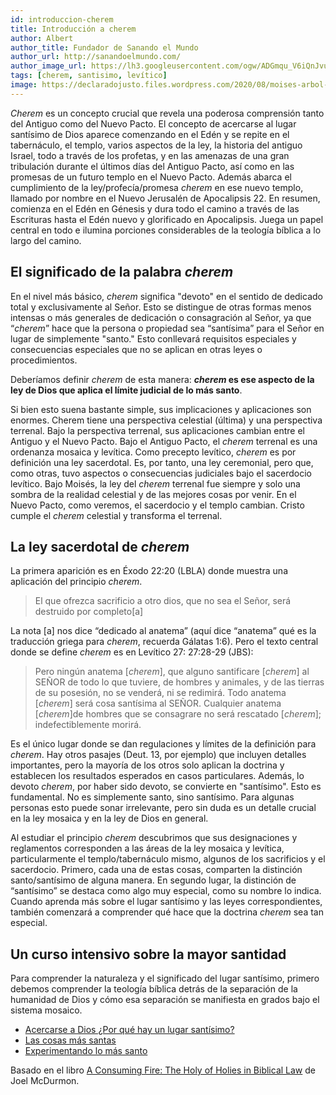 ```yaml
---
id: introduccion-cherem
title: Introducción a cherem
author: Albert
author_title: Fundador de Sanando el Mundo
author_url: http://sanandoelmundo.com/
author_image_url: https://lh3.googleusercontent.com/ogw/ADGmqu_V6iQnJvuIOUFQJ8ebZQW6vvBd8lk0fipmF92Z
tags: [cherem, santisimo, levítico]
image: https://declaradojusto.files.wordpress.com/2020/08/moises-arbol-ardiendo.png
--- 
```


*Cherem* es un concepto crucial que revela una poderosa comprensión tanto del Antiguo como del Nuevo Pacto. El concepto de acercarse al lugar santísimo de Dios aparece comenzando en el Edén y se repite en el tabernáculo, el templo, varios aspectos de la ley, la historia del antiguo Israel, todo a través de los profetas, y en las amenazas de una gran tribulación durante el últimos días del Antiguo Pacto, así como en las promesas de un futuro templo en el Nuevo Pacto. Además abarca el cumplimiento de la ley/profecía/promesa *cherem* en ese nuevo templo, llamado por nombre en el Nuevo Jerusalén de Apocalipsis 22. En resumen, comienza en el Edén en Génesis y dura todo el camino a través de las Escrituras hasta el Edén nuevo y glorificado en Apocalipsis. Juega un papel central en todo e ilumina porciones considerables de la teología bíblica a lo largo del camino.

<!--truncate-->

## El significado de la palabra *cherem*

En el nivel más básico, *cherem* significa "devoto" en el sentido de dedicado total y exclusivamente al Señor. Esto se distingue de otras formas menos intensas o más generales de dedicación o consagración al Señor, ya que “*cherem*” hace que la persona o propiedad sea “santísima” para el Señor en lugar de simplemente "santo." Esto conllevará requisitos especiales y consecuencias especiales que no se aplican en otras leyes o procedimientos.
 
Deberíamos definir *cherem* de esta manera: ***cherem* es ese aspecto de la ley de Dios que aplica el límite judicial de lo más santo**.

Si bien esto suena bastante simple, sus implicaciones y aplicaciones son enormes. Cherem tiene una perspectiva celestial (última) y una perspectiva terrenal. Bajo la perspectiva terrenal, sus aplicaciones cambian entre el Antiguo y el Nuevo Pacto. Bajo el Antiguo Pacto, el *cherem* terrenal es una ordenanza mosaica y levítica. Como precepto levítico, *cherem* es por definición una ley sacerdotal. Es, por tanto, una ley ceremonial, pero que, como otras, tuvo aspectos o consecuencias judiciales bajo el sacerdocio levítico. Bajo Moisés, la ley del *cherem* terrenal fue siempre y solo una sombra de la realidad celestial y de las mejores cosas por venir. En el Nuevo Pacto, como veremos, el sacerdocio y el templo cambian. Cristo cumple el *cherem* celestial y transforma el terrenal.

## La ley sacerdotal de *cherem*

La primera aparición es en Éxodo 22:20 (LBLA) donde muestra una aplicación del principio *cherem*.

> El que ofrezca sacrificio a otro dios, que no sea el Señor, será destruido por completo[a]

La nota [a] nos dice “dedicado al anatema” (aquí dice “anatema” qué es la traducción griega para *cherem*, recuerda Gálatas 1:6). Pero el texto central donde se define *cherem* es en Levítico 27: 27:28-29 (JBS):

> Pero ningún anatema [*cherem*], que alguno santificare [*cherem*] al SEÑOR de todo lo que tuviere, de hombres y animales, y de las tierras de su posesión, no se venderá, ni se redimirá. Todo anatema [*cherem*] será cosa santísima al SEÑOR. Cualquier anatema [*cherem*]de hombres que se consagrare no será rescatado [*cherem*]; indefectiblemente morirá.

Es el único lugar donde se dan regulaciones y límites de la definición para *cherem*. Hay otros pasajes (Deut. 13, por ejemplo) que incluyen detalles importantes, pero la mayoría de los otros solo aplican la doctrina y establecen los resultados esperados en casos particulares. Además, lo devoto *cherem*, por haber sido devoto, se convierte en "santísimo". Esto es fundamental. No es simplemente santo, sino santísimo. Para algunas personas esto puede sonar irrelevante, pero sin duda es un detalle crucial en la ley mosaica y en la ley de Dios en general.

Al estudiar el principio *cherem* descubrimos que sus designaciones y reglamentos corresponden a las áreas de la ley mosaica y levítica, particularmente el templo/tabernáculo mismo, algunos de los sacrificios y el sacerdocio. Primero, cada una de estas cosas, comparten la distinción santo/santísimo de alguna manera. En segundo lugar, la distinción de “santísimo” se destaca como algo muy especial, como su nombre lo indica. Cuando aprenda más sobre el lugar santísimo y las leyes correspondientes, también comenzará a comprender qué hace que la doctrina *cherem* sea tan especial.

## Un curso intensivo sobre la mayor santidad

Para comprender la naturaleza y el significado del lugar santísimo, primero debemos comprender la teología bíblica detrás de la separación de la humanidad de Dios y cómo esa separación se manifiesta en grados bajo el sistema mosaico.

- [Acercarse a Dios ¿Por qué hay un lugar santísimo?](/blog/introduccion-cherem-por-que-hay-un-lugar-santisimo)
- [Las cosas más santas](/blog/introduccion-cherem-las-cosas-mas-santas)
- [Experimentando lo más santo](/blog/introduccion-cherem-experimentando-lo-mas-santo)


<div class="alert alert--secondary" role="info">
  Basado en el libro <a href="https://www.amazon.com/Consuming-Fire-Holy-Holies-Biblical/dp/1078311242">A Consuming Fire: The Holy of Holies in Biblical Law</a> de Joel McDurmon.
</div> 